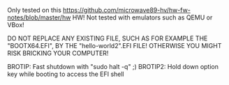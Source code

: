 Only tested on this https://github.com/microwave89-hv/hw-fw-notes/blob/master/hw HW!
Not tested with emulators such as QEMU or VBox!

DO NOT REPLACE ANY EXISTING FILE, SUCH AS FOR EXAMPLE THE "BOOTX64.EFI", BY THE "hello-world2".EFI FILE!
OTHERWISE YOU MIGHT RISK BRICKING YOUR COMPUTER!

BROTIP: Fast shutdown with "sudo halt -q" ;) 
BROTIP2: Hold down option key while booting to access the EFI shell
